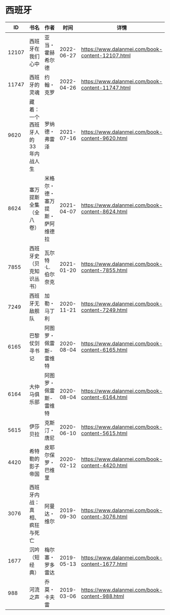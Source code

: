 # 西班牙

| ID | 书名 | 作者 | 时间 | 详情 | 下载页面 | EPUB下载链接 | MOBI下载链接 | AZW3下载链接 |
| --- | --- | --- | --- | --- | --- | --- | --- | --- |
| 12107 | 西班牙在我们心中 | 亚当・霍赫希尔德 | 2022-06-27 | https://www.dalanmei.com/book-content-12107.html | https://www.dalanmei.com/download-book-12107.html | http://ct.dalanmei.com/f/31084289-771230842-050753 | http://ct.dalanmei.com/f/31084289-771246347-3f667a | http://ct.dalanmei.com/f/31084289-771236090-a98e57 |
| 11747 | 西班牙的灵魂 | 约翰・克罗 | 2022-04-26 | https://www.dalanmei.com/book-content-11747.html | https://www.dalanmei.com/download-book-11747.html | http://ct.dalanmei.com/f/31084289-575220421-090005 | http://ct.dalanmei.com/f/31084289-575330780-b72d22 | http://ct.dalanmei.com/f/31084289-575305153-f876f6 |
| 9620 | 藏着：一个西班牙人的33年内战人生 | 罗纳德・弗雷泽 | 2021-07-16 | https://www.dalanmei.com/book-content-9620.html | https://www.dalanmei.com/download-book-9620.html | http://ct.dalanmei.com/f/31084289-571729733-482449 | http://ct.dalanmei.com/f/31084289-572080042-650a33 | http://ct.dalanmei.com/f/31084289-572106839-42723c |
| 8624 | 塞万提斯全集（全八卷） | 米格尔・德・塞万提斯・萨阿维德拉 | 2021-04-07 | https://www.dalanmei.com/book-content-8624.html | https://www.dalanmei.com/download-book-8624.html | http://ct.dalanmei.com/f/31084289-571712147-60b5b5 | http://ct.dalanmei.com/f/31084289-572114645-045406 | http://ct.dalanmei.com/f/31084289-572132733-6cdabd |
| 7855 | 西班牙史（贝克知识丛书） | 瓦尔特·L.伯尔奈克 | 2021-01-20 | https://www.dalanmei.com/book-content-7855.html | https://www.dalanmei.com/download-book-7855.html | http://ct.dalanmei.com/f/31084289-571654960-e0000b | http://ct.dalanmei.com/f/31084289-572117134-d949ce | http://ct.dalanmei.com/f/31084289-572179564-4e9dc0 |
| 7249 | 西班牙无敌舰队 | 加勒・马丁利 | 2020-11-21 | https://www.dalanmei.com/book-content-7249.html | https://www.dalanmei.com/download-book-7249.html | http://ct.dalanmei.com/f/31084289-571532152-edbec1 | http://ct.dalanmei.com/f/31084289-571801811-94b511 | http://ct.dalanmei.com/f/31084289-572195068-132b04 |
| 6165 | 巴黎仗剑寻书记 | 阿图罗・佩雷斯-雷维特 | 2020-08-04 | https://www.dalanmei.com/book-content-6165.html | https://www.dalanmei.com/download-book-6165.html | http://ct.dalanmei.com/f/31084289-571558345-466896 | http://ct.dalanmei.com/f/31084289-571917484-c000f4 | http://ct.dalanmei.com/f/31084289-572203941-f73825 |
| 6164 | 大仲马俱乐部 | 阿图罗・佩雷斯-雷维特 | 2020-08-04 | https://www.dalanmei.com/book-content-6164.html | https://www.dalanmei.com/download-book-6164.html | http://ct.dalanmei.com/f/31084289-571558352-ad1dc0 | http://ct.dalanmei.com/f/31084289-571917564-3fed0b | http://ct.dalanmei.com/f/31084289-572203945-196174 |
| 5615 | 伊莎贝拉 | 克斯汀・唐尼 | 2020-06-10 | https://www.dalanmei.com/book-content-5615.html | https://www.dalanmei.com/download-book-5615.html | http://ct.dalanmei.com/f/31084289-571605276-02b09a | http://ct.dalanmei.com/f/31084289-571736953-1886df | http://ct.dalanmei.com/f/31084289-571915942-de275c |
| 4420 | 希特勒的影子帝国 | 皮耶尔保罗・巴维里 | 2020-02-12 | https://www.dalanmei.com/book-content-4420.html | https://www.dalanmei.com/download-book-4420.html | http://ct.dalanmei.com/f/31084289-571532196-9fdb9c | http://ct.dalanmei.com/f/31084289-571801918-ab8206 | http://ct.dalanmei.com/f/31084289-571989403-8f9dd4 |
| 3076 | 西班牙内战：真相、疯狂与死亡 | 阿曼达・维尔 | 2019-09-30 | https://www.dalanmei.com/book-content-3076.html | https://www.dalanmei.com/download-book-3076.html | http://ct.dalanmei.com/f/31084289-571559210-931baf | http://ct.dalanmei.com/f/31084289-571920627-8a1472 | http://ct.dalanmei.com/f/31084289-572076605-cbc5d9 |
| 1677 | 沉吟（短经典） | 梅尔塞・罗多雷达 | 2019-05-13 | https://www.dalanmei.com/book-content-1677.html | https://www.dalanmei.com/download-book-1677.html | http://ct.dalanmei.com/f/31084289-571523943-9f92c4 | http://ct.dalanmei.com/f/31084289-571779786-8d7d95 | http://ct.dalanmei.com/f/31084289-571879658-c95d0f |
| 988 | 河流之声 | 乔莫・卡夫雷 | 2019-03-06 | https://www.dalanmei.com/book-content-988.html |  |  |  |  |
